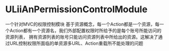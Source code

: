 ULiiAnPermissionControlModule
=============================

一个针对MVC的权限控制模块
基于资源概念，每一个Action都是一个资源，每一个Action都有一个资源名，我们外部配置权限时所给予的是每个账号所能访问的资源列表，
拥有资源列表的账号只能访问资源列表中所给出的资源。这解决了通过URL控制权限所面临的单资源多URL、Action重载所不能处理的问题
